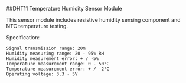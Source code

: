
##DHT11 Temperature Humidity Sensor Module 
 
This sensor module includes resistive humidity sensing component and NTC temperature testing. 
 
Specification:

    Signal transmission range: 20m
    Humidity measuring range: 20 - 95% RH
    Humidity measurement error: + / -5%
    Temperature measurement range: 0 - 50°C
    Temperature measurement error: + / -2°C
    Operating voltage: 3.3 - 5V

